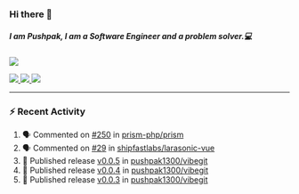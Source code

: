### Hi there 👋

##### I am Pushpak, I am a Software Engineer and a problem solver.💻

<a href='https://twitter.com/pushpak1300'><a href="https://pushpak1300.me/" target="_blank">
  <img src="https://img.shields.io/badge/website-%23E34F26.svg?&style=for-the-badge" />
</a> 
 
 <a href="https://twitter.com/pushpak1300" target="_blank">
  <img src="https://img.shields.io/badge/twitter-%231DA1F2.svg?&style=for-the-badge&logo=twitter&logoColor=white" />
</a> 

<a href="https://www.linkedin.com/in/pushpak-c-286b17b1/" target="_blank">
  <img src="https://img.shields.io/badge/linkedin-%230077B5.svg?&style=for-the-badge&logo=linkedin&logoColor=white" />
</a> 

<a href="https://dev.to/pushpak1300/" target="_blank">
  <img src="http://img.shields.io/badge/dev.to-gray?style=for-the-badge&logo=dev.to&?logoColor=white?logoWidth=100?label=" />
</a> 


</p>

---

### ⚡ Recent Activity

<!--START_SECTION:activity-->
1. 🗣 Commented on [#250](https://github.com/prism-php/prism/issues/250#issuecomment-2837904598) in [prism-php/prism](https://github.com/prism-php/prism)
2. 🗣 Commented on [#29](https://github.com/shipfastlabs/larasonic-vue/issues/29#issuecomment-2834965862) in [shipfastlabs/larasonic-vue](https://github.com/shipfastlabs/larasonic-vue)
3. 🚀 Published release [v0.0.5](https://github.com/pushpak1300/vibegit/releases/tag/v0.0.5) in [pushpak1300/vibegit](https://github.com/pushpak1300/vibegit)
4. 🚀 Published release [v0.0.4](https://github.com/pushpak1300/vibegit/releases/tag/v0.0.4) in [pushpak1300/vibegit](https://github.com/pushpak1300/vibegit)
5. 🚀 Published release [v0.0.3](https://github.com/pushpak1300/vibegit/releases/tag/v0.0.3) in [pushpak1300/vibegit](https://github.com/pushpak1300/vibegit)
<!--END_SECTION:activity-->
